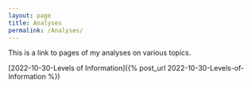 ```yaml
---
layout: page
title: Analyses
permalink: /Analyses/
---
```


This is a link to pages of my analyses on various topics. 

[2022-10-30-Levels of Information]({% post_url 2022-10-30-Levels-of-Information %})
